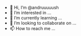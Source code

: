 - 👋 Hi, I’m @andruuuuush
- 👀 I’m interested in ...
- 🌱 I’m currently learning ...
- 💞️ I’m looking to collaborate on ...
- 📫 How to reach me ...

<!---
andruuuuush/andruuuuush is a ✨ special ✨ repository because its `README.md` (this file) appears on your GitHub profile.
You can click the Preview link to take a look at your changes.
--->

